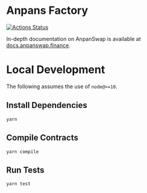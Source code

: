 # Anpans Factory

[![Actions Status](https://github.com/anpanswap/anpan-swap-core/workflows/CI/badge.svg)](https://github.com/anpanswap/anpan-swap-core/actions)

In-depth documentation on AnpanSwap is available at [docs.anpanswap.finance](https://docs.anpanswap.finance/).

# Local Development

The following assumes the use of `node@>=10`.

## Install Dependencies

`yarn`

## Compile Contracts

`yarn compile`

## Run Tests

`yarn test`
